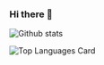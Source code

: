 ### Hi there 👋
![Github stats](https://github-readme-stats.vercel.app/api?username=farrelahmady&theme=onedark&show_icons=true&count_private=true)

![Top Languages Card](https://github-readme-stats.vercel.app/api/top-langs/?username=farrelahmady)
<!--
**farrelahmady/farrelahmady** is a ✨ _special_ ✨ repository because its `README.md` (this file) appears on your GitHub profile.

Here are some ideas to get you started:

- 🔭 I’m currently working on ...
- 🌱 I’m currently learning ...
- 👯 I’m looking to collaborate on ...
- 🤔 I’m looking for help with ...
- 💬 Ask me about ...
- 📫 How to reach me: ...
- 😄 Pronouns: ...
- ⚡ Fun fact: ...
-->
